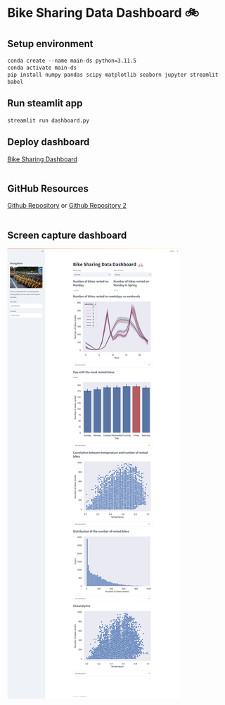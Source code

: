 # Bike Sharing Data Dashboard 🚲

## Setup environment

```
conda create --name main-ds python=3.11.5
conda activate main-ds
pip install numpy pandas scipy matplotlib seaborn jupyter streamlit babel
```

## Run steamlit app
```
streamlit run dashboard.py
```

## Deploy dashboard
[Bike Sharing Dashboard](URL)
<br><br>

## GitHub Resources 
[Github Repository](https://github.com/isnanramalia/BikeSharing-DataAnalysis)
or
[Github Repository 2](https://github.com/isnanramalia/dicoding-latihanDataMining/tree/main/proyek_akhir)
<br><br>

## Screen capture dashboard
![screenCapture](image.png)
